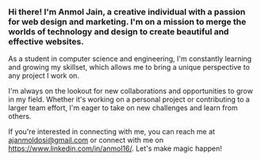 ### Hi there! I'm Anmol Jain, a creative individual with a passion for web design and marketing. I'm on a mission to merge the worlds of technology and design to create beautiful and effective websites.

As a student in computer science and engineering, I'm constantly learning and growing my skillset, which allows me to bring a unique perspective to any project I work on.

I'm always on the lookout for new collaborations and opportunities to grow in my field. Whether it's working on a personal project or contributing to a larger team effort, I'm eager to take on new challenges and learn from others.

If you're interested in connecting with me, you can reach me at ajanmoldosi@gmail.com or connect with me on https://www.linkedin.com/in/anmol16/. Let's make magic happen!
